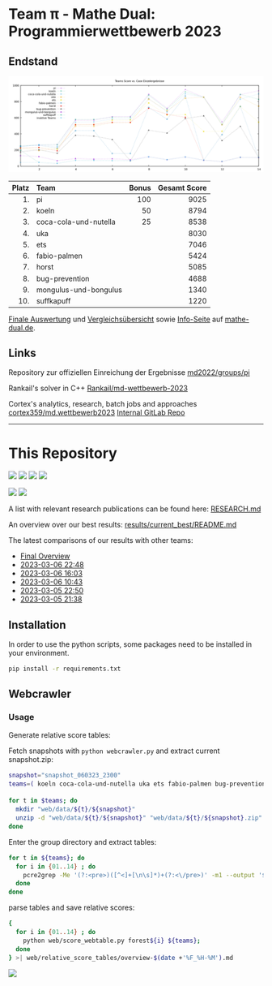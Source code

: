 # Team π - Mathe Dual: Programmierwettbewerb 2023

## Endstand
[![](media/scores.png)](https://wettbewerb.mathe-dual.de/)

| Platz  | Team                  |   Bonus |  Gesamt Score |
|-------:|:----------------------|--------:|--------------:|
|     1. | pi                    |     100 |          9025 |
|     2. | koeln                 |      50 |          8794 |
|     3. | coca-cola-und-nutella |      25 |          8538 |
|     4. | uka                   |         |          8030 |
|     5. | ets                   |         |          7046 |
|     6. | fabio-palmen          |         |          5424 |
|     7. | horst                 |         |          5085 |
|     8. | bug-prevention        |         |          4688 |
|     9. | mongulus-und-bongulus |         |          1340 |
|    10. | suffkapuff            |         |          1220 |

[Finale Auswertung](https://wettbewerb.mathe-dual.de/)
und [Vergleichsübersicht](https://wettbewerb.mathedual.de/index_main.html)
sowie [Info-Seite](https://www.mathe-dual.de/index.php/wettbewerb-link) auf [mathe-dual.de](https://www.mathe-dual.de).

## Links
Repository zur offiziellen Einreichung der Ergebnisse [md2022/groups/pi](https://git-ce.rwth-aachen.de/md2022/groups/pi)

Rankail's solver in C++ [Rankail/md-wettbewerb-2023](https://github.com/Rankail/md-wettbewerb-2023)

Cortex's analytics, research, batch jobs and approaches [cortex359/md.wettbewerb2023](https://github.com/cortex359/md.wettbewerb2023) [Internal GitLab Repo](https://git-ce.rwth-aachen.de/cortex/md.wettbewerb2023)

---

# This Repository

![](https://img.shields.io/badge/Python-FFD43B?style=for-the-badge&logo=python&logoColor=blue)
![](https://img.shields.io/badge/Numpy-777BB4?style=for-the-badge&logo=numpy&logoColor=white)
![](https://img.shields.io/badge/SciPy-654FF0?style=for-the-badge&logo=SciPy&logoColor=white)
![](https://img.shields.io/badge/Arch_Linux-1793D1?style=for-the-badge&logo=arch-linux&logoColor=white)

[![](https://img.shields.io/badge/GitLab-330F63?style=for-the-badge&logo=gitlab&logoColor=white)](https://git-ce.rwth-aachen.de/cortex/md.wettbewerb2023)
[![](https://img.shields.io/badge/GitHub-100000?style=for-the-badge&logo=github&logoColor=white)](https://github.com/cortex359/md.wettbewerb2023)

A list with relevant research publications can be found here: [RESEARCH.md](RESEARCH.md)

An overview over our best results: [results/current_best/README.md](results/current_best/README.md)

The latest comparisons of our results with other teams:
- [Final Overview](web/relative_score_tables/overview-final.md)
- [2023-03-06 22:48](web/relative_score_tables/overview-2023-03-06_22-48.md)
- [2023-03-06 16:03](web/relative_score_tables/overview-2023-03-06_16-03.md)
- [2023-03-06 10:43](web/relative_score_tables/overview-2023-03-06_10-43.md)
- [2023-03-05 22:50](web/relative_score_tables/overview-2023-03-05_22-50.md)
- [2023-03-05 21:38](web/relative_score_tables/overview-2023-03-05_21-38.md)


## Installation

In order to use the python scripts, some packages need to be installed in your environment.

```zsh
pip install -r requirements.txt
```

## Webcrawler

### Usage
Generate relative score tables:

Fetch snapshots with `python webcrawler.py` and extract current snapshot.zip:

```zsh
snapshot="snapshot_060323_2300"
teams=( koeln coca-cola-und-nutella uka ets fabio-palmen bug-prevention horst )

for t in $teams; do
  mkdir "web/data/${t}/${snapshot}"
  unzip -d "web/data/${t}/${snapshot}" "web/data/${t}/${snapshot}.zip"
done
```

Enter the group directory and extract tables:

```zsh
for t in ${teams}; do
  for i in {01..14} ; do 
    pcre2grep -Me '(?:<pre>)([^<]+[\n\s]*)+(?:<\/pre>)' -m1 --output '$1' web/data/${t}/${snapshot}/forest${i}.txt.html >| web/data/${t}/${t}.forest${i}.table 
  done
done
```

parse tables and save relative scores:

```zsh
{
  for i in {01..14} ; do
    python web/score_webtable.py forest${i} ${teams};
  done
} >| web/relative_score_tables/overview-$(date +'%F_%H-%M').md
```
![](https://forthebadge.com/images/badges/works-on-my-machine.svg)
